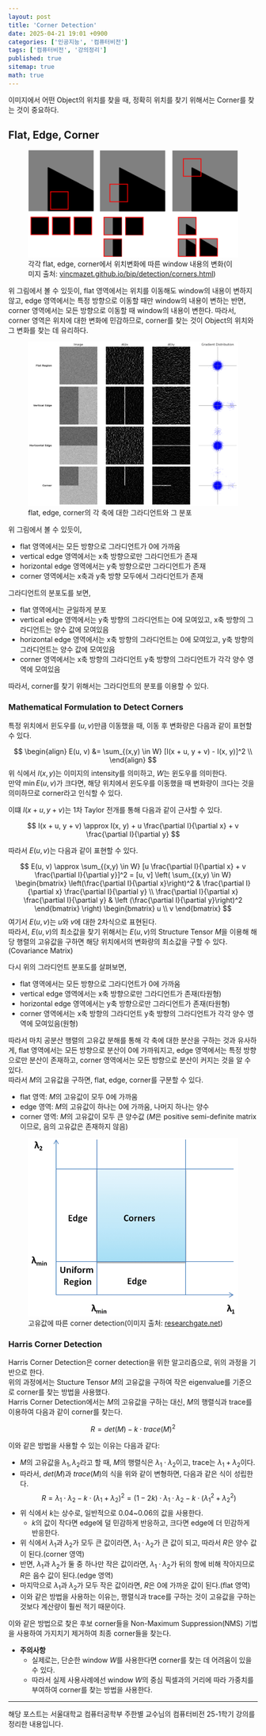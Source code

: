 ```yaml
---
layout: post
title: 'Corner Detection'
date: 2025-04-21 19:01 +0900
categories: ['인공지능', '컴퓨터비전']
tags: ['컴퓨터비전', '강의정리']
published: true
sitemap: true
math: true
---
```

이미지에서 어떤 Object의 위치를 찾을 때, 정확히 위치를 찾기 위해서는 Corner를 찾는 것이 중요하다.  

## Flat, Edge, Corner
<figure>
    <img src="../assets/img/2025-04-21-corner-detection/image.png" alt="corner">
    <figcaption>각각 flat, edge, corner에서 위치변화에 따른 window 내용의 변화(이미지 출처: <a href="https://vincmazet.github.io/bip/detection/corners.html" target="_blank">vincmazet.github.io/bip/detection/corners.html</a>)</figcaption>
</figure>
위 그림에서 볼 수 있듯이, flat 영역에서는 위치를 이동해도 window의 내용이 변하지 않고, edge 영역에서는 특정 방향으로 이동할 때만 window의 내용이 변하는 반면, corner 영역에서는 모든 방향으로 이동할 때 window의 내용이 변한다.  
따라서, corner 영역은 위치에 대한 변화에 민감하므로, corner를 찾는 것이 Object의 위치와 그 변화를 찾는 데 유리하다.   


<figure>
    <img src="../assets/img/2025-04-21-corner-detection/image1.png" alt="edge, corner, flat">
    <figcaption>flat, edge, corner의 각 축에 대한 그라디언트와 그 분포</figcaption>
</figure>

위 그림에서 볼 수 있듯이, 
- flat 영역에서는 모든 방향으로 그라디언트가 0에 가까움
- vertical edge 영역에서는 x축 방향으로만 그라디언트가 존재
- horizontal edge 영역에서는 y축 방향으로만 그라디언트가 존재 
- corner 영역에서는 x축과 y축 방향 모두에서 그라디언트가 존재


그라디언트의 분포도를 보면, 
- flat 영역에서는 균일하게 분포
- vertical edge 영역에서는 y축 방향의 그라디언트는 0에 모여있고, x축 방향의 그라디언트는 양수 값에 모여있음
- horizontal edge 영역에서는 x축 방향의 그라디언트는 0에 모여있고, y축 방향의 그라디언트는 양수 값에 모여있음
- corner 영역에서는 x축 방향의 그라디언트 y축 방향의 그라디언트가 각각 양수 영역에 모여있음  

따라서, corner를 찾기 위해서는 그라디언트의 분포를 이용할 수 있다.

### Mathematical Formulation to Detect Corners
특정 위치에서 윈도우를 $(u, v)$만큼 이동했을 때, 이동 후 변화량은 다음과 같이 표현할 수 있다.

$$
\begin{align}
    E(u, v) &= \sum_{(x,y) \in W} [I(x + u, y + v) - I(x, y)]^2 \\
\end{align}
$$
위 식에서 $I(x, y)$는 이미지의 intensity를 의미하고, $W$는 윈도우를 의미한다.  
만약 $\min E(u, v)$가 크다면, 해당 위치에서 윈도우를 이동했을 때 변화량이 크다는 것을 의미하므로 corner라고 인식할 수 있다.

이떄 $I(x+u, y + v)$는 1차 Taylor 전개를 통해 다음과 같이 근사할 수 있다.

$$
I(x + u, y + v) \approx I(x, y) + u \frac{\partial I}{\partial x} + v \frac{\partial I}{\partial y}
$$

따라서 $E(u, v)$는 다음과 같이 표현할 수 있다.

$$
E(u, v) \approx \sum_{(x,y) \in W} [u \frac{\partial I}{\partial x} + v \frac{\partial I}{\partial y}]^2 = [u, v] 
\left(
\sum_{(x,y) \in W}
\begin{bmatrix}
    \left(\frac{\partial I}{\partial x}\right)^2 & \frac{\partial I}{\partial x} \frac{\partial I}{\partial y} \\
    \frac{\partial I}{\partial x} \frac{\partial I}{\partial y} & \left (\frac{\partial I}{\partial y}\right)^2
\end{bmatrix}
\right)
\begin{bmatrix}
    u \\
    v
\end{bmatrix} 
$$
여기서 $E(u, v)$는 $u$와 $v$에 대한 2차식으로 표현된다.  
따라서, $E(u, v)$의 최소값을 찾기 위해서는 $E(u, v)$의 Structure Tensor $M$을 이용해 해당 행렬의 고유값을 구하면 해당 위치에서의 변화량의 최소값을 구할 수 있다.(Covariance Matrix)

다시 위의 그라디언트 분포도를 살펴보면,
- flat 영역에서는 모든 방향으로 그라디언트가 0에 가까움
- vertical edge 영역에서는 x축 방향으로만 그라디언트가 존재(타원형)
- horizontal edge 영역에서는 y축 방향으로만 그라디언트가 존재(타원형)
- corner 영역에서는 x축 방향의 그라디언트 y축 방향의 그라디언트가 각각 양수 영역에 모여있음(원형)

따라서 마치 공분산 행렬의 고유값 분해를 통해 각 축에 대한 분산을 구하는 것과 유사하게, flat 영역에서는 모든 방향으로 분산이 0에 가까워지고, edge 영역에서는 특정 방향으로만 분산이 존재하고, corner 영역에서는 모든 방향으로 분산이 커지는 것을 알 수 있다.  
따라서 $M$의 고유값을 구하면, flat, edge, corner를 구분할 수 있다.  
- flat 영역: $M$의 고유값이 모두 0에 가까움
- edge 영역: $M$의 고유값이 하나는 0에 가까움, 나머지 하나는 양수
- corner 영역: $M$의 고유값이 모두 큰 양수값
($M$은 positive semi-definite matrix이므로, 음의 고유값은 존재하지 않음)

<figure>
    <img src="../assets/img/2025-04-21-corner-detection/image2.png" alt="detection by eigenvalue">
    <figcaption>고유값에 따른 corner detection(이미지 출처: <a href="https://www.researchgate.net/figure/An-illustration-of-Shi-Tomasi-corner-detection-in-l1-l2-space_fig1_357907112" target="_blank">researchgate.net</a>)</figcaption>
    </figcaption>
</figure>

### Harris Corner Detection
Harris Corner Detection은 corner detection을 위한 알고리즘으로, 위의 과정을 기반으로 한다.  
위의 과정에서는 Stucture Tensor $M$의 고유값을 구하여 작은 eigenvalue를 기준으로 corner를 찾는 방법을 사용했다.  
Harris Corner Detection에서는 $M$의 고유값을 구하는 대신, $M$의 행렬식과 trace를 이용하여 다음과 같이 corner를 찾는다.  

$$
R = det(M) - k \cdot trace(M)^2
$$

이와 같은 방법을 사용할 수 있는 이유는 다음과 같다:
- $M$의 고유값을 $\lambda_1, \lambda_2$라고 할 때, $M$의 행렬식은 $\lambda_1 \cdot \lambda_2$이고, trace는 $\lambda_1 + \lambda_2$이다.
- 따라서, $det(M)$과 $trace(M)$의 식을 위와 같이 변형하면, 다음과 같은 식이 성립한다.
$$
R = \lambda_1 \cdot \lambda_2 - k \cdot (\lambda_1 + \lambda_2)^2 = (1-2k) \cdot \lambda_1 \cdot \lambda_2 - k \cdot (\lambda_1^2 + \lambda_2^2)
$$
- 위 식에서 $k$는 상수로, 일반적으로 0.04~0.06의 값을 사용한다.
  - $k$의 값이 작다면 edge에 덜 민감하게 반응하고, 크다면 edge에 더 민감하게 반응한다.
- 위 식에서 $\lambda_1$과 $\lambda_2$가 모두 큰 값이라면, $\lambda_1 \cdot \lambda_2$가 큰 값이 되고, 따라서 $R$은 양수 값이 된다.(corner 영역)
- 반면, $\lambda_1$과 $\lambda_2$가 둘 중 하나만 작은 값이라면, $\lambda_1 \cdot \lambda_2$가 뒤의 항에 비해 작아지므로 $R$은 음수 값이 된다.(edge 영역)
- 마지막으로 $\lambda_1$과 $\lambda_2$가 모두 작은 값이라면, $R$은 0에 가까운 값이 된다.(flat 영역)  
- 이와 같은 방법을 사용하는 이유는, 행렬식과 trace를 구하는 것이 고유값을 구하는 것보다 계산량이 훨씬 적기 때문이다.

이와 같은 방법으로 찾은 후보 corner들을 Non-Maximum Suppression(NMS) 기법을 사용하여 가지치기 제거하여 최종 corner들을 찾는다.

- **주의사항**  
  - 실제로는, 단순한 window $W$를 사용한다면 corner를 찾는 데 어려움이 있을 수 있다.
  - 따라서 실제 사용사례에선 window $W$의 중심 픽셀과의 거리에 따라 가중치를 부여하여 corner를 찾는 방법을 사용한다.

---
해당 포스트는 서울대학교 컴퓨터공학부 주한별 교수님의 컴퓨터비전 25-1학기 강의를 정리한 내용입니다.